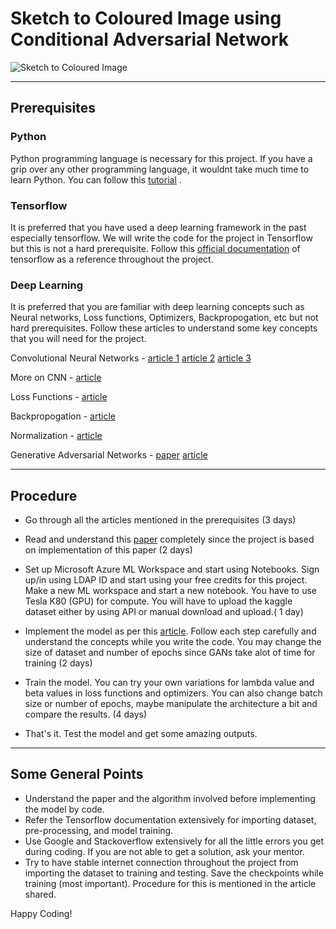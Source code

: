 # Sketch to Coloured Image using Conditional Adversarial Network

![Sketch to Coloured Image](https://miro.medium.com/max/2400/1*sOHB4IYP-a1T2qBcZCoPow.jpeg)

<hr>

## Prerequisites

### Python 

Python programming language is necessary for this project. If you have a grip over any other programming language, it wouldnt take much time to learn Python. You can follow this [tutorial](https://github.com/wncc/learners-space/tree/master/Python) .

###  Tensorflow

It is preferred that you have used a deep learning framework in the past especially tensorflow. We will write the code for the project in Tensorflow but this is not a hard prerequisite. Follow this [official documentation](https://www.tensorflow.org/api_docs/python/tf/all_symbols) of tensorflow as a reference throughout the project.

### Deep Learning

It is preferred that you are familiar with deep learning concepts such as Neural networks, Loss functions, Optimizers, Backpropogation, etc but not hard prerequisites. Follow these articles to understand some key concepts that you will need for the project.

Convolutional Neural Networks - [article 1](https://medium.com/@RaghavPrabhu/understanding-of-convolutional-neural-network-cnn-deep-learning-99760835f148) [article 2](https://adeshpande3.github.io/adeshpande3.github.io/A-Beginner's-Guide-To-Understanding-Convolutional-Neural-Networks/) [article 3](https://medium.com/datadriveninvestor/convolutional-neural-network-cnn-simplified-ecafd4ee52c5)

More on CNN - [article](https://stanford.edu/~shervine/teaching/cs-230/cheatsheet-convolutional-neural-networks)

Loss Functions - [article](https://towardsdatascience.com/understanding-different-loss-functions-for-neural-networks-dd1ed0274718)

Backpropogation - [article](https://medium.com/@pavisj/convolutions-and-backpropagations-46026a8f5d2c)

Normalization - [article](https://medium.com/techspace-usict/normalization-techniques-in-deep-neural-networks-9121bf100d8)

Generative Adversarial Networks - [paper](https://arxiv.org/pdf/1406.2661.pdf) [article](https://machinelearningmastery.com/what-are-generative-adversarial-networks-gans/)


<hr>

## Procedure

- Go through all the articles mentioned in the prerequisites (3 days)

- Read and understand this [paper](https://arxiv.org/pdf/1611.07004.pdf) completely since the project is based on implementation of this paper (2 days)

- Set up Microsoft Azure ML Workspace and start using Notebooks. Sign up/in using LDAP ID and start using your free credits for this project. Make a new ML workspace and start a new notebook. You have to use Tesla K80 (GPU) for compute. You will have to upload the kaggle dataset either by using API or manual download and upload.( 1 day)

- Implement the model as per this [article](https://towardsdatascience.com/generative-adversarial-networks-gans-89ef35a60b69). Follow each step carefully and understand the concepts while you write the code. You may change the size of dataset and number of epochs since GANs take alot of time for training (2 days)

- Train the model. You can try your own variations for lambda value and beta values in loss functions and optimizers. You can also change batch size or number of epochs, maybe manipulate the architecture a bit and compare the results. (4 days)

- That's it. Test the model and get some amazing outputs.

<hr>

## Some General Points

- Understand the paper and the algorithm involved before implementing the model by code.
- Refer the Tensorflow documentation extensively for importing dataset, pre-processing, and model training.
- Use Google and Stackoverflow extensively for all the little errors you get during coding. If you are not able to get a solution, ask your mentor.
- Try to have stable internet connection throughout the project from importing the dataset to training and testing. Save the checkpoints while training (most important). Procedure for this is mentioned in the article shared.

Happy Coding!
